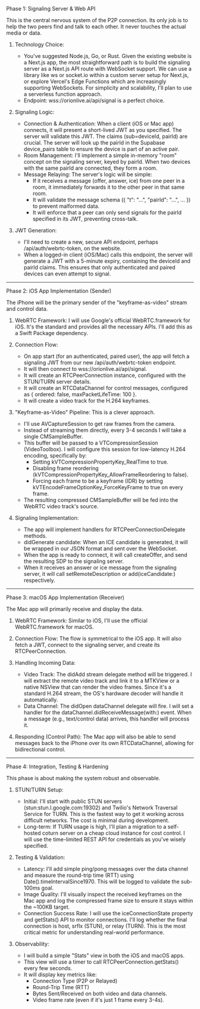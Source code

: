 Phase 1: Signaling Server & Web API

  This is the central nervous system of the P2P connection. Its only job is to help the two peers find and talk to each other. It never touches the actual media or data.

   1. Technology Choice:
       * You've suggested Node.js, Go, or Rust. Given the existing website is a Next.js app, the most straightforward path is to build the signaling server as a Next.js API route with WebSocket support. We can use a library like ws or socket.io within a custom server setup for Next.js, or explore Vercel's Edge Functions which are increasingly
         supporting WebSockets. For simplicity and scalability, I'll plan to use a serverless function approach.
       * Endpoint: wss://orionlive.ai/api/signal is a perfect choice.

   2. Signaling Logic:
       * Connection & Authentication: When a client (iOS or Mac app) connects, it will present a short-lived JWT as you specified. The server will validate this JWT. The claims (sub=deviceId, pairId) are crucial. The server will look up the pairId in the Supabase device_pairs table to ensure the device is part of an active pair.
       * Room Management: I'll implement a simple in-memory "room" concept on the signaling server, keyed by pairId. When two devices with the same pairId are connected, they form a room.
       * Message Relaying: The server's logic will be simple:
           * If it receives a message (offer, answer, ice) from one peer in a room, it immediately forwards it to the other peer in that same room.
           * It will validate the message schema ({ "t": "...", "pairId": "...", ... }) to prevent malformed data.
           * It will enforce that a peer can only send signals for the pairId specified in its JWT, preventing cross-talk.

   3. JWT Generation:
       * I'll need to create a new, secure API endpoint, perhaps /api/auth/webrtc-token, on the website.
       * When a logged-in client (iOS/Mac) calls this endpoint, the server will generate a JWT with a 5-minute expiry, containing the deviceId and pairId claims. This ensures that only authenticated and paired devices can even attempt to signal.

  ---


  Phase 2: iOS App Implementation (Sender)

  The iPhone will be the primary sender of the "keyframe-as-video" stream and control data.

   1. WebRTC Framework: I will use Google's official WebRTC.framework for iOS. It's the standard and provides all the necessary APIs. I'll add this as a Swift Package dependency.

   2. Connection Flow:
       * On app start (for an authenticated, paired user), the app will fetch a signaling JWT from our new /api/auth/webrtc-token endpoint.
       * It will then connect to wss://orionlive.ai/api/signal.
       * It will create an RTCPeerConnection instance, configured with the STUN/TURN server details.
       * It will create an RTCDataChannel for control messages, configured as { ordered: false, maxPacketLifeTime: 100 }.
       * It will create a video track for the H.264 keyframes.

   3. "Keyframe-as-Video" Pipeline: This is a clever approach.
       * I'll use AVCaptureSession to get raw frames from the camera.
       * Instead of streaming them directly, every 3-4 seconds I will take a single CMSampleBuffer.
       * This buffer will be passed to a VTCompressionSession (VideoToolbox). I will configure this session for low-latency H.264 encoding, specifically by:
           * Setting kVTCompressionPropertyKey_RealTime to true.
           * Disabling frame reordering (kVTCompressionPropertyKey_AllowFrameReordering to false).
           * Forcing each frame to be a keyframe (IDR) by setting kVTEncodeFrameOptionKey_ForceKeyFrame to true on every frame.
       * The resulting compressed CMSampleBuffer will be fed into the WebRTC video track's source.

   4. Signaling Implementation:
       * The app will implement handlers for RTCPeerConnectionDelegate methods.
       * didGenerate candidate: When an ICE candidate is generated, it will be wrapped in our JSON format and sent over the WebSocket.
       * When the app is ready to connect, it will call createOffer, and send the resulting SDP to the signaling server.
       * When it receives an answer or ice message from the signaling server, it will call setRemoteDescription or add(iceCandidate:) respectively.

  ---

  Phase 3: macOS App Implementation (Receiver)

  The Mac app will primarily receive and display the data.

   1. WebRTC Framework: Similar to iOS, I'll use the official WebRTC.framework for macOS.

   2. Connection Flow: The flow is symmetrical to the iOS app. It will also fetch a JWT, connect to the signaling server, and create its RTCPeerConnection.

   3. Handling Incoming Data:
       * Video Track: The didAdd stream delegate method will be triggered. I will extract the remote video track and link it to a MTKView or a native NSView that can render the video frames. Since it's a standard H.264 stream, the OS's hardware decoder will handle it automatically.
       * Data Channel: The didOpen dataChannel delegate will fire. I will set a handler for the dataChannel.didReceiveMessage(with:) event. When a message (e.g., text/control data) arrives, this handler will process it.

   4. Responding (Control Path): The Mac app will also be able to send messages back to the iPhone over its own RTCDataChannel, allowing for bidirectional control.

  ---

  Phase 4: Integration, Testing & Hardening

  This phase is about making the system robust and observable.

   1. STUN/TURN Setup:
       * Initial: I'll start with public STUN servers (stun:stun.l.google.com:19302) and Twilio's Network Traversal Service for TURN. This is the fastest way to get it working across difficult networks. The cost is minimal during development.
       * Long-term: If TURN usage is high, I'll plan a migration to a self-hosted coturn server on a cheap cloud instance for cost control. I will use the time-limited REST API for credentials as you've wisely specified.

   2. Testing & Validation:
       * Latency: I'll add simple ping/pong messages over the data channel and measure the round-trip time (RTT) using Date().timeIntervalSince1970. This will be logged to validate the sub-100ms goal.
       * Image Quality: I'll visually inspect the received keyframes on the Mac app and log the compressed frame size to ensure it stays within the ~100KB target.
       * Connection Success Rate: I will use the iceConnectionState property and getStats() API to monitor connections. I'll log whether the final connection is host, srflx (STUN), or relay (TURN). This is the most critical metric for understanding real-world performance.

   3. Observability:
       * I will build a simple "Stats" view in both the iOS and macOS apps.
       * This view will use a timer to call RTCPeerConnection.getStats() every few seconds.
       * It will display key metrics like:
           * Connection Type (P2P or Relayed)
           * Round-Trip Time (RTT)
           * Bytes Sent/Received on both video and data channels.
           * Video frame rate (even if it's just 1 frame every 3-4s).